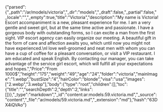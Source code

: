 {"parsed":{"_path":"/ar/models/victoria","_dir":"models","_draft":false,"_partial":false,"_locale":"","_empty":true,"title":"Victoria","description":"My name is Victoria! Escort accompaniment is a new, pleasant experience for me. I am a very gentle and sweet girl, but at the same time active and passionate. I have a gorgeous body with outstanding forms, so I can excite a man from the first sight. VIP escort agency can easily organize our meeting. A beautiful gift in the form of care and affection awaits you, which until now you might not have experienced.\nI love well-groomed and neat men with whom you can have a cup of coffee for a pleasant conversation, or visit a VIP restaurant. I am educated and speak English. By contacting our manager, you can take advantage of the service girl escort, which will fulfill all your expectations and hopes.","Price":"From 1000$","height":"175","weight":"49","age":"24","folder":"victoria","mainImage":"1.webp","bustSize":"4","hairColor":"blonde","visa":"usa","images":["2.webp","3.webp"],"body":{"type":"root","children":[],"toc":{"title":"","searchDepth":2,"depth":2,"links":[]}},"_type":"markdown","_id":"content:ar:models:59.victoria.md","_source":"content","_file":"ar/models/59.victoria.md","_extension":"md"},"hash":"63DX4iQVAo"}